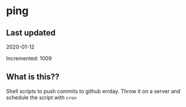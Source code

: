 # ping

## Last updated
2020-01-12

Incremented: 1009

## What is this??
Shell scripts to push commits to github errday. Throw it on a server and schedule the script with `cron`
